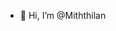 - 👋 Hi, I’m @Miththilan

<!---
Miththilan3/Miththilan3 is a ✨ special ✨ repository because its `README.md` (this file) appears on your GitHub profile.
You can click the Preview link to take a look at your changes.
--->
